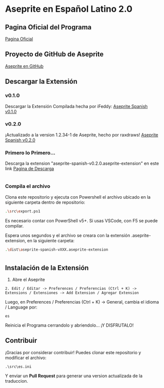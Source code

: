# Aseprite en Español Latino 2.0

## Pagina Oficial del Programa

[Pagina Oficial](https://www.aseprite.org/)

## Proyecto de GitHub de Aseprite

[Aseprite en GitHub](https://github.com/aseprite/aseprite)

## Descargar la Extensión

### v0.1.0
Descargar la Extensión Compilada hecha por iFeddy: [Aseprite Spanish v0.1.0](https://github.com/Latirus/aseprite-spanish/releases/download/v0.1.0/aseprite-spanish-v0.1.0.aseprite-extension)

### v0.2.0
¡Actualizado a la version 1.2.34-1 de Aseprite, hecho por raxdraws! [Aseprite Spanish v0.2.0](https://github.com/raxdraws/aseprite-spanish/releases/tag/v0.2.0)

### Primero lo Primero... 
Descarga la extension "aseprite-spanish-v0.2.0.aseprite-extension" en este link [Pagina de Descarga](https://github.com/raxdraws/aseprite-spanish/releases/tag/v0.2.0)

#

### Compila el archivo
Clona este repositorio y ejecuta con Powershell el archivo ubicado en la siguiente carpeta dentro de repositorio:

```bash
.\src\export.ps1
```

Es necesario contar con PowerShell v5+. Si usas VSCode, con F5 se puede compilar.

Espera unos segundos y el archivo se creara con la extensión .aseprite-extension, en la siguiente carpeta:

```bash
.\dist\aseprite-spanish-vXXX.aseprite-extension
```

#

## Instalación de la Extensión

1. Abre el Aseprite

```
2. Edit / Editar -> Preferences / Preferencias (Ctrl + K) -> Extensions / Extensiones -> Add Extension / Agregar Extension
```

Luego, en Preferences / Preferencias (Ctrl + K) -> General, cambia el idioma / Language por:

```
es
```

Reinicia el Programa cerrandolo y abriendolo... ¡Y DISFRUTALO!

## Contribuir

¡Gracias por considerar contribuir! Puedes clonar este repositorio y modificar el archivo:

```
.\src\es.ini
```

Y enviar un **Pull Request** para generar una version actualizada de la traduccion.
